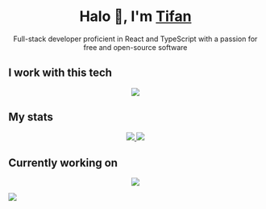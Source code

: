 <h1 align="center">Halo 👋, I'm <a href="https://tifan.me/">Tifan</a></h1>

<p align="center">Full-stack developer proficient in React and TypeScript with a passion for free and open-source software</p>

## I work with this tech
<p align="center">
  <a href="#">
    <img src="https://skillicons.dev/icons?i=typescript,react,firebase,googlecloud,deno,nodejs,linux,bash" />
  </a>
</p>

## My stats
<p align="center">
  <a href="#">
    <img src="https://github-readme-stats.vercel.app/api?username=tifandotme&show_icons=true&hide_rank=true&custom_title=Stats&hide=issues&count_private=true&hide_border=true&theme=github_dark&disable_animations=true" />
    <img src="https://github-readme-stats.vercel.app/api/top-langs/?username=tifandotme&layout=compact&theme=github_dark&disable_animations=true&hide_border=true" />
  </a>
</p>

## Currently working on
<p align="center">
  <a href="https://github.com/tifandotme/puri">
    <img src="https://github-readme-stats.vercel.app/api/pin/?username=tifandotme&repo=puri&hide_border=true&theme=github_dark&disable_animations=true" />
  </a>
</p>

![](https://komarev.com/ghpvc/?username=tifandotme&style=flat-square)



<!--
Notable stats:
- https://git.io/streak-stats
- https://www.githubtrends.io/wrapped/tifandotme
- https://github.com/gautamkrishnar/blog-post-workflow

Skillicons soon-to-be-added icons:
prisma,tailwindcss,astro,sentry

TODO: Add WakaTime stats once I have decent amount of data



**tifandotme/tifandotme** is a ✨ _special_ ✨ repository because its `README.md` (this file) appears on your GitHub profile.

Here are some ideas to get you started:

- 🔭 I’m currently working on ...
- 🌱 I’m currently learning ...
- 👯 I’m looking to collaborate on ...
- 🤔 I’m looking for help with ...
- 💬 Ask me about ...
- 📫 How to reach me: ...
- 😄 Pronouns: ...
- ⚡ Fun fact: ...
-->
